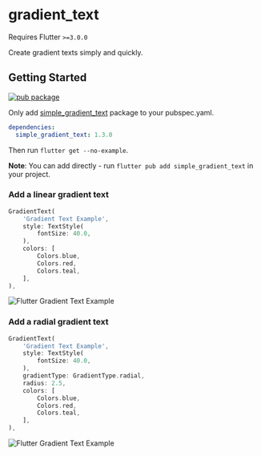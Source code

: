 # gradient_text
Requires Flutter `>=3.0.0`

Create gradient texts simply and quickly.

## Getting Started
[![pub package](https://pub.dev/static/hash-v7cgjij4/img/pub-dev-logo.svg)](https://pub.dev/packages/simple_gradient_text)

Only add [simple_gradient_text](https://pub.dev/packages/simple_gradient_text) package to your pubspec.yaml.

```yaml
dependencies:
  simple_gradient_text: 1.3.0
```
Then run `flutter get --no-example`.

**Note**: You can add directly - run `flutter pub add simple_gradient_text` in your project.

### **Add a linear gradient text**
```dart 
GradientText(
    'Gradient Text Example',
    style: TextStyle(
        fontSize: 40.0,
    ),
    colors: [
        Colors.blue,
        Colors.red,
        Colors.teal,
    ],
),
```
![Flutter Gradient Text Example](https://i.postimg.cc/C1SrgR1n/gradient-text-example.jpg)


### **Add a radial gradient text**
```dart 
GradientText(
    'Gradient Text Example',
    style: TextStyle(
        fontSize: 40.0,
    ),
    gradientType: GradientType.radial,
    radius: 2.5,
    colors: [
        Colors.blue,
        Colors.red,
        Colors.teal,
    ],
),
```
![Flutter Gradient Text Example](https://i.postimg.cc/0y8XcS14/radial-gradient.jpg)